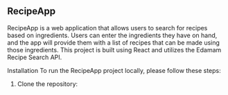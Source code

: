 ## RecipeApp
RecipeApp is a web application that allows users to search for recipes based on ingredients. Users can enter the ingredients they have on hand, and the app will provide them with a list of recipes that can be made using those ingredients. This project is built using React and utilizes the Edamam Recipe Search API.

Installation
To run the RecipeApp project locally, please follow these steps:

1. Clone the repository:
